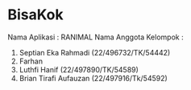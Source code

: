 # BisaKok

Nama Aplikasi           : RANIMAL
Nama Anggota Kelompok   :
1. Septian Eka Rahmadi (22/496732/TK/54442)
2. Farhan
3. Luthfi Hanif (22/497890/TK/54589)
4. Brian Tirafi Aufauzan (22/497916/Tk/54592)

